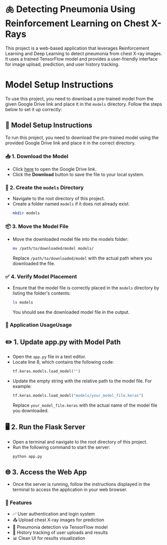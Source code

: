 # 🫁 Detecting Pneumonia Using Reinforcement Learning on Chest X-Rays

This project is a web-based application that leverages Reinforcement Learning and Deep Learning to detect pneumonia from chest X-ray images. It uses a trained TensorFlow model and provides a user-friendly interface for image upload, prediction, and user history tracking.

# Model Setup Instructions

To use this project, you need to download a pre-trained model from the given Google Drive link and place it in the `models` directory. Follow the steps below to set it up correctly:

## 🔧 Model Setup Instructions

To run this project, you need to download the pre-trained model using the provided Google Drive link and place it in the correct directory.

### 📥 1. Download the Model
   - Click [here](https://drive.google.com/file/d/12UdrVDNnX-zuZ-7i0Pp9X7OTnXfI7sjt/view?usp=drive_link) to open the Google Drive link.
   - Click the **Download** button to save the file to your local system.

### 📁 2. Create the `models` Directory
   - Navigate to the root directory of this project.
   - Create a folder named `models` if it does not already exist.
     ```bash
     mkdir models
     ```

### 📦 3. Move the Model File
   - Move the downloaded model file into the models folder:
     ```bash
     mv /path/to/downloaded/model models/
     ```
     Replace `/path/to/downloaded/model` with the actual path where you downloaded the file.

### ✅ 4. Verify Model Placement
   - Ensure that the model file is correctly placed in the `models` directory by listing the folder's contents:
     ```bash
     ls models
     ```
     You should see the downloaded model file in the output.

### 🚀 Application UsageUsage

## ✏️ 1. Update app.py with Model Path
   - Open the `app.py` file in a text editor.
   - Locate line 8, which contains the following code:
     ```python
     tf.keras.models.load_model("")
     ```
   - Update the empty string with the relative path to the model file. For example:
     ```python
     tf.keras.models.load_model("models/your_model_file.keras")
     ```
     Replace `your_model_file.keras` with the actual name of the model file you downloaded.

## 🖥️ 2. Run the Flask Server
   - Open a terminal and navigate to the root directory of this project.
   - Run the following command to start the server:
     ```bash
     python app.py
     ```

## 🌐 3. Access the Web App
   - Once the server is running, follow the instructions displayed in the terminal to access the application in your web browser.
### 🔐 Features
   - ✅ User authentication and login system
   - 📤 Upload chest X-ray images for prediction
   - 🧠 Pneumonia detection via TensorFlow model
   - 📝 History tracking of user uploads and results
   - 📊 Clean UI for results visualization


